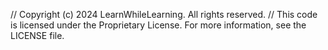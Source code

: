 // Copyright (c) 2024 LearnWhileLearning. All rights reserved.
// This code is licensed under the Proprietary License. For more information, see the LICENSE file.
